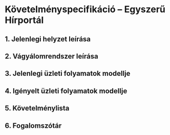 # Követelményspecifikáció – Egyszerű Hírportál

## 1. Jelenlegi helyzet leírása



## 2. Vágyálomrendszer leírása



## 3. Jelenlegi üzleti folyamatok modellje



## 4. Igényelt üzleti folyamatok modellje



## 5. Követelménylista



## 6. Fogalomszótár

